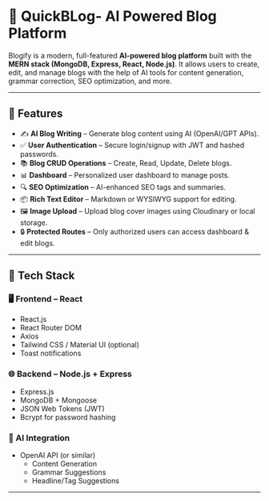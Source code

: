 # 📝 QuickBLog- AI Powered Blog Platform

Blogify is a modern, full-featured **AI-powered blog platform** built with the **MERN stack (MongoDB, Express, React, Node.js)**. It allows users to create, edit, and manage blogs with the help of AI tools for content generation, grammar correction, SEO optimization, and more.

---

## 🚀 Features

- ✍️ **AI Blog Writing** – Generate blog content using AI (OpenAI/GPT APIs).
- ✅ **User Authentication** – Secure login/signup with JWT and hashed passwords.
- 📚 **Blog CRUD Operations** – Create, Read, Update, Delete blogs.
- 📊 **Dashboard** – Personalized user dashboard to manage posts.
- 🔍 **SEO Optimization** – AI-enhanced SEO tags and summaries.
- 📦 **Rich Text Editor** – Markdown or WYSIWYG support for editing.
- 🖼️ **Image Upload** – Upload blog cover images using Cloudinary or local storage.
- 🔒 **Protected Routes** – Only authorized users can access dashboard & edit blogs.

---

## 🧱 Tech Stack

### 🖥️ Frontend – React
- React.js
- React Router DOM
- Axios
- Tailwind CSS / Material UI (optional)
- Toast notifications

### 🌐 Backend – Node.js + Express
- Express.js
- MongoDB + Mongoose
- JSON Web Tokens (JWT)
- Bcrypt for password hashing

### 🤖 AI Integration
- OpenAI API (or similar)
  - Content Generation
  - Grammar Suggestions
  - Headline/Tag Suggestions

---




